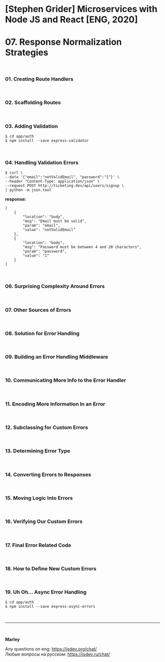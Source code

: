 # [Stephen Grider] Microservices with Node JS and React [ENG, 2020]

# 07. Response Normalization Strategies

<br/>

### 01. Creating Route Handlers

<br/>

### 02. Scaffolding Routes

<br/>

### 03. Adding Validation

    $ cd app/auth
    $ npm install --save express-validator

<br/>

### 04. Handling Validation Errors

```
$ curl \
--data '{"email":"notValidEmail", "password":"1"}' \
--header "Content-Type: application/json" \
--request POST http://ticketing.dev/api/users/signup \
| python -m json.tool
```

**response:**

```
[
    {
        "location": "body",
        "msg": "Email must be valid",
        "param": "email",
        "value": "notValidEmail"
    },
    {
        "location": "body",
        "msg": "Password must be between 4 and 20 characters",
        "param": "password",
        "value": "1"
    }
]
```

<br/>

### 06. Surprising Complexity Around Errors

<br/>

### 07. Other Sources of Errors

<br/>

### 08. Solution for Error Handling

<br/>

### 09. Building an Error Handling Middleware

<br/>

### 10. Communicating More Info to the Error Handler

<br/>

### 11. Encoding More Information In an Error

<br/>

### 12. Subclassing for Custom Errors

<br/>

### 13. Determining Error Type

<br/>

### 14. Converting Errors to Responses

<br/>

### 15. Moving Logic Into Errors

<br/>

### 16. Verifying Our Custom Errors

<br/>

### 17. Final Error Related Code

<br/>

### 18. How to Define New Custom Errors

<br/>

### 19. Uh Oh... Async Error Handling

    $ cd app/auth
    $ npm install --save express-async-errors

<br/>

---

<br/>

**Marley**

Any questions on eng: https://jsdev.org/chat/  
Любые вопросы на русском: https://jsdev.ru/chat/
